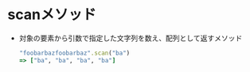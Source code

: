 # scanメソッド
- 対象の要素から引数で指定した文字列を数え、配列として返すメソッド  
  ```ruby
  "foobarbazfoobarbaz".scan("ba")
  => ["ba", "ba", "ba", "ba"]
  ```
